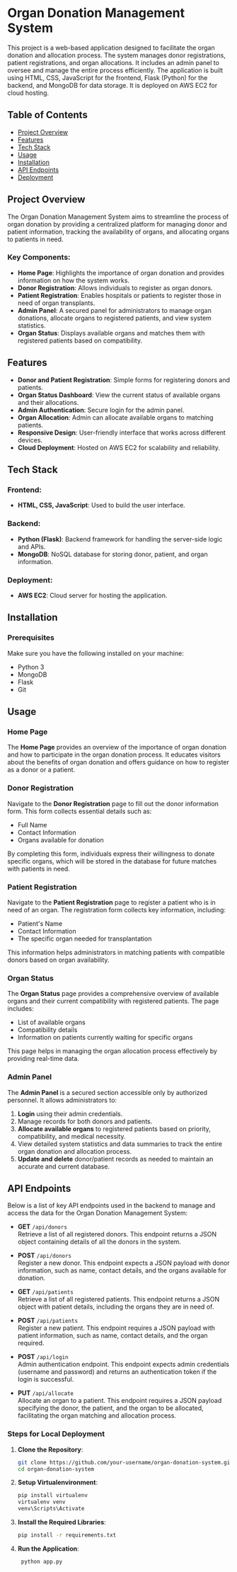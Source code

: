 # Organ Donation Management System

This project is a web-based application designed to facilitate the organ donation and allocation process. The system manages donor registrations, patient registrations, and organ allocations. It includes an admin panel to oversee and manage the entire process efficiently. The application is built using HTML, CSS, JavaScript for the frontend, Flask (Python) for the backend, and MongoDB for data storage. It is deployed on AWS EC2 for cloud hosting.

## Table of Contents

- [Project Overview](#project-overview)
- [Features](#features)
- [Tech Stack](#tech-stack)
- [Usage](#usage)
- [Installation](#installation)
- [API Endpoints](#api-endpoints)
- [Deployment](#deployment)


## Project Overview

The Organ Donation Management System aims to streamline the process of organ donation by providing a centralized platform for managing donor and patient information, tracking the availability of organs, and allocating organs to patients in need.

### Key Components:
- **Home Page**: Highlights the importance of organ donation and provides information on how the system works.
- **Donor Registration**: Allows individuals to register as organ donors.
- **Patient Registration**: Enables hospitals or patients to register those in need of organ transplants.
- **Admin Panel**: A secured panel for administrators to manage organ donations, allocate organs to registered patients, and view system statistics.
- **Organ Status**: Displays available organs and matches them with registered patients based on compatibility.

## Features

- **Donor and Patient Registration**: Simple forms for registering donors and patients.
- **Organ Status Dashboard**: View the current status of available organs and their allocations.
- **Admin Authentication**: Secure login for the admin panel.
- **Organ Allocation**: Admin can allocate available organs to matching patients.
- **Responsive Design**: User-friendly interface that works across different devices.
- **Cloud Deployment**: Hosted on AWS EC2 for scalability and reliability.

## Tech Stack

### Frontend:
- **HTML, CSS, JavaScript**: Used to build the user interface.

### Backend:
- **Python (Flask)**: Backend framework for handling the server-side logic and APIs.
- **MongoDB**: NoSQL database for storing donor, patient, and organ information.

### Deployment:
- **AWS EC2**: Cloud server for hosting the application.

## Installation

### Prerequisites
Make sure you have the following installed on your machine:
- Python 3
- MongoDB
- Flask
- Git


## Usage

### Home Page
The **Home Page** provides an overview of the importance of organ donation and how to participate in the organ donation process. It educates visitors about the benefits of organ donation and offers guidance on how to register as a donor or a patient.

### Donor Registration
Navigate to the **Donor Registration** page to fill out the donor information form. This form collects essential details such as:
- Full Name
- Contact Information
- Organs available for donation

By completing this form, individuals express their willingness to donate specific organs, which will be stored in the database for future matches with patients in need.

### Patient Registration
Navigate to the **Patient Registration** page to register a patient who is in need of an organ. The registration form collects key information, including:
- Patient's Name
- Contact Information
- The specific organ needed for transplantation

This information helps administrators in matching patients with compatible donors based on organ availability.

### Organ Status
The **Organ Status** page provides a comprehensive overview of available organs and their current compatibility with registered patients. The page includes:
- List of available organs
- Compatibility details
- Information on patients currently waiting for specific organs

This page helps in managing the organ allocation process effectively by providing real-time data.

### Admin Panel
The **Admin Panel** is a secured section accessible only by authorized personnel. It allows administrators to:
1. **Login** using their admin credentials.
2. Manage records for both donors and patients.
3. **Allocate available organs** to registered patients based on priority, compatibility, and medical necessity.
4. View detailed system statistics and data summaries to track the entire organ donation and allocation process.
5. **Update and delete** donor/patient records as needed to maintain an accurate and current database.


## API Endpoints

Below is a list of key API endpoints used in the backend to manage and access the data for the Organ Donation Management System:

- **GET** `/api/donors`  
  Retrieve a list of all registered donors. This endpoint returns a JSON object containing details of all the donors in the system.

- **POST** `/api/donors`  
  Register a new donor. This endpoint expects a JSON payload with donor information, such as name, contact details, and the organs available for donation.

- **GET** `/api/patients`  
  Retrieve a list of all registered patients. This endpoint returns a JSON object with patient details, including the organs they are in need of.

- **POST** `/api/patients`  
  Register a new patient. This endpoint requires a JSON payload with patient information, such as name, contact details, and the organ required.

- **POST** `/api/login`  
  Admin authentication endpoint. This endpoint expects admin credentials (username and password) and returns an authentication token if the login is successful.

- **PUT** `/api/allocate`  
  Allocate an organ to a patient. This endpoint requires a JSON payload specifying the donor, the patient, and the organ to be allocated, facilitating the organ matching and allocation process.


### Steps for Local Deployment
1. **Clone the Repository**:
   ```bash
   git clone https://github.com/your-username/organ-donation-system.git
   cd organ-donation-system
2. **Setup Virtualenvironment**:
    ```bash
    pip install virtualenv
    virtualenv venv
    venv\Scripts\Activate
3.  **Install the Required Libraries**:
      ```bash
      pip install -r requirements.txt
4.  **Run the Application**:
      ```bash
       python app.py



   
